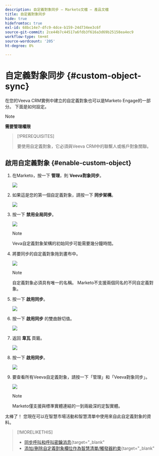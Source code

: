 ```yaml
---
description: 自定義對象同步 — Marketo文檔 — 產品文檔
title: 自定義對象同步
hide: true
hidefromtoc: true
exl-id: 68bc14e7-dfc9-4dce-b159-24d734ee3c6f
source-git-commit: 2ce44b7c44517a6fdb3f616a3d69b25158ea4ec9
workflow-type: tm+mt
source-wordcount: '205'
ht-degree: 0%

---
```


# 自定義對象同步 {#custom-object-sync}

在您的Veeva CRM實例中建立的自定義對象也可以是Marketo Engage的一部分。 下面是如何設定。

>[!NOTE]
>
>**需要管理權限**

>[!PREREQUISITES]
>
>要使用自定義對象，它必須與Veeva CRM中的聯繫人或帳戶對象關聯。

## 啟用自定義對象 {#enable-custom-object}

1. 在Marketo，按一下 **管理**，則 **Veeva對象同步**。

   ![](assets/custom-object-sync-1.png)

1. 如果這是您的第一個自定義對象，請按一下 **同步架構**。

   ![](assets/custom-object-sync-2.png)

1. 按一下 **禁用全局同步**。

   ![](assets/custom-object-sync-3.png)

   >[!NOTE]
   >
   >Veva自定義對象架構的初始同步可能需要幾分鐘時間。

1. 將要同步的自定義對象拖到畫布中。

   ![](assets/custom-object-sync-4.png)

   >[!NOTE]
   >
   >自定義對象必須具有唯一的名稱。 Marketo不支援兩個同名的不同自定義對象。

1. 按一下 **啟用同步**。

   ![](assets/custom-object-sync-5.png)

1. 按一下 **啟用同步** 的雙曲餘切值。

   ![](assets/custom-object-sync-6.png)

1. 返回 **韋瓦** 頁籤。

   ![](assets/custom-object-sync-7.png)

1. 按一下 **啟用同步**。

   ![](assets/custom-object-sync-8.png)

1. 要查看所有Veeva自定義對象，請按一下「管理」和「Veeva對象同步」。

   ![](assets/custom-object-sync-9.png)

   >[!NOTE]
   >
   >Marketo僅支援與標準實體連結的一到兩級深的定製實體。

太棒了！ 您現在可以在智慧市場活動和智慧清單中使用來自此自定義對象的資料。

>[!MORELIKETHIS]
>
>* [同步呼叫和呼叫密鑰消息](/help/marketo/product-docs/crm-sync/veeva-crm-sync/sync-details/syncing-call-and-call-key-messages.md){target=&quot;_blank&quot;
>* [添加/刪除自定義對象欄位作為智慧清單/觸發器約束](/help/marketo/product-docs/crm-sync/veeva-crm-sync/sync-details/add-remove-custom-object-field-as-smart-list-trigger-constraints.md){target=&quot;_blank&quot;

